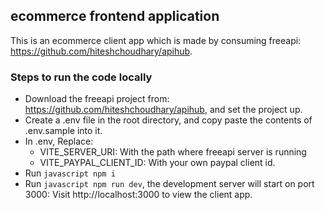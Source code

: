 ## ecommerce frontend application

This is an ecommerce client app which is made by consuming freeapi: https://github.com/hiteshchoudhary/apihub.

### Steps to run the code locally
* Download the freeapi project from: https://github.com/hiteshchoudhary/apihub, and set the project up.
* Create a .env file in the root directory, and copy paste the contents of .env.sample into it.
* In .env, Replace:
  * VITE_SERVER_URI: With the path where freeapi server is running
  * VITE_PAYPAL_CLIENT_ID: With your own paypal client id.
* Run ```javascript npm i ```
* Run ```javascript npm run dev```, the development server will start on port 3000: Visit http://localhost:3000 to view the client app.


